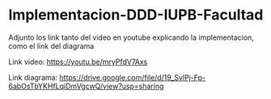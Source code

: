 # Implementacion-DDD-IUPB-Facultad


Adjunto los link tanto del video en youtube explicando la implementacion, como el link del diagrama

Link video:  https://youtu.be/mryPfdV7Axs

Link diagrama: https://drive.google.com/file/d/19_SvlPj-Fp-6abOsTbYKHfLqiDmVgcwQ/view?usp=sharing
